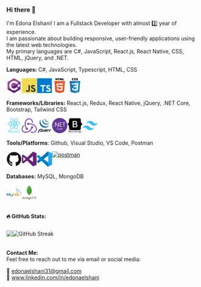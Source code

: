 
### Hi there 👋

I'm Edona Elshani!
I am a Fullstack Developer with almost :two: year of experience. 
</br>
I am passionate about building responsive, user-friendly applications using the latest web technologies. </br>
My primary languages are  C#, JavaScript, React.js, React Native, CSS, HTML, jQuery, and .NET.


<strong>Languages:</strong> C#, JavaScript, Typescript, HTML, CSS
<div style="display:flex;">
<a href="#" rel="nofollow"> 
  <img src="https://raw.githubusercontent.com/devicons/devicon/master/icons/csharp/csharp-original.svg" alt="C#" width="40" height="40" style="max-width: 100%;"> </a>
<a href="https://developer.mozilla.org/en-US/docs/Web/JavaScript" rel="nofollow"> 
  <img src="https://raw.githubusercontent.com/devicons/devicon/master/icons/javascript/javascript-original.svg" alt="javascript" width="40" height="40" style="max-width: 100%;"> </a>
  <a href="https://www.typescriptlang.org/" rel="nofollow"> 
    <img src="https://raw.githubusercontent.com/devicons/devicon/master/icons/typescript/typescript-original.svg" alt="typescript" width="40" height="40" style="max-width: 100%;"> 
  </a>
<a href="https://www.w3.org/html/" rel="nofollow"> 
  <img src="https://raw.githubusercontent.com/devicons/devicon/master/icons/html5/html5-original-wordmark.svg" alt="html5" width="40" height="40" style="max-width: 100%;">
  </a>
  <a href="https://www.w3schools.com/css/" rel="nofollow"> 
    <img src="https://raw.githubusercontent.com/devicons/devicon/master/icons/css3/css3-original-wordmark.svg" alt="css3" width="40" height="40" style="max-width: 100%;"> 
  </a>
  </div>

<strong> Frameworks/Libraries:</strong> React.js, Redux, React Native, jQuery, .NET Core, Bootstrap, Tailwind CSS
<div style="display:flex;">
  <a href="https://reactjs.org/" rel="nofollow"> <img src="https://raw.githubusercontent.com/devicons/devicon/master/icons/react/react-original-wordmark.svg" alt="react" width="40" height="40" style="max-width: 100%;"> </a>
  <a href="https://redux.js.org" rel="nofollow"> <img src="https://raw.githubusercontent.com/devicons/devicon/master/icons/redux/redux-original.svg" alt="redux" width="40" height="40" style="max-width: 100%;"> </a>
    <a href="https://redux.js.org" rel="nofollow"> <img src="https://raw.githubusercontent.com/devicons/devicon/master/icons/jquery/jquery-original-wordmark.svg" alt="jQuery" width="40" height="40" style="max-width: 100%;"> </a>
    <a href="#"> <img src="https://raw.githubusercontent.com/devicons/devicon/master/icons/dotnetcore/dotnetcore-original.svg" alt=".NET" width="40" height="40" style="max-width: 100%;"> </a>
      <a href="https://getbootstrap.com" rel="nofollow"> <img src="https://raw.githubusercontent.com/devicons/devicon/master/icons/bootstrap/bootstrap-plain-wordmark.svg" alt="bootstrap" width="40" height="40" style="max-width: 100%;"> </a>
  </a>
    <a href="#" rel="nofollow"> <img src="https://raw.githubusercontent.com/devicons/devicon/master/icons/tailwindcss/tailwindcss-plain.svg" alt="Tailwind" width="40" height="40" style="max-width: 100%;"> </a>
  </a>
  </div>

<strong>Tools/Platforms</strong>: Github, Visual Studio, VS Code, Postman
<div style="display:flex;">
  <a href="#" rel="nofollow"> 
  <img src="https://raw.githubusercontent.com/devicons/devicon/master/icons/github/github-original.svg" alt="github" width="40" height="40" style="max-width: 100%;"> 
  </a>
  <a href="#" rel="nofollow"> 
  <img src="https://raw.githubusercontent.com/devicons/devicon/master/icons/visualstudio/visualstudio-plain.svg" alt="Visual Studio" width="40" height="40" style="max-width: 100%;"> 
  </a>
   <a href="#" rel="nofollow"> 
  <img src="https://raw.githubusercontent.com/devicons/devicon/1119b9f84c0290e0f0b38982099a2bd027a48bf1/icons/vscode/vscode-original.svg" alt="VS Code" width="40" height="40" style="max-width: 100%;"> 
  </a>
  <a href="https://postman.com" rel="nofollow"> 
  <img src="https://camo.githubusercontent.com/93b32389bf746009ca2370de7fe06c3b5146f4c99d99df65994f9ced0ba41685/68747470733a2f2f7777772e766563746f726c6f676f2e7a6f6e652f6c6f676f732f676574706f73746d616e2f676574706f73746d616e2d69636f6e2e737667" alt="postman" width="40" height="40" data-canonical-src="https://www.vectorlogo.zone/logos/getpostman/getpostman-icon.svg" style="max-width: 100%;"> 
  </a>
  </div>
  
<strong> Databases:</strong> MySQL, MongoDB
<div style="display:flex;">
  <a href="https://www.mysql.com/" rel="nofollow"> <img src="https://raw.githubusercontent.com/devicons/devicon/master/icons/mysql/mysql-original-wordmark.svg" alt="mysql" width="40" height="40" style="max-width: 100%;"> </a>
<a href="https://www.mongodb.com/" rel="nofollow"> <img src="https://raw.githubusercontent.com/devicons/devicon/master/icons/mongodb/mongodb-original-wordmark.svg" alt="mongodb" width="40" height="40" style="max-width: 100%;"> 
  </a>
  </div>
  </br>
 <strong><p>🔥 GitHub Stats:</p></strong> 
<div style="display:flex;">
<p>
  <img src="https://github-readme-stats-git-masterrstaa-rickstaa.vercel.app/api/top-langs/?username=EdonaElshani&show_icons=true&locale=en&layout=compact"/>
 
  </p>
<p>
  <img src="https://streak-stats.demolab.com/?user=EdonaElshani" alt="GitHub Streak" />
  </p>
</div>
</br>
<strong>Contact Me: </strong> </br>
Feel free to reach out to me via email or social media:

📧 edonaelshani31@gmail.com
</br>
🔗 www.linkedin.com/in/edonaelshani

